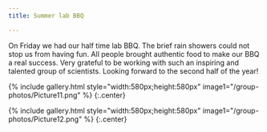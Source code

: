 ```yaml
---
title: Summer lab BBQ

---
```


On Friday we had our half time lab BBQ. The brief rain showers could not stop us from having fun. All people brought authentic food to make our BBQ a real success. Very grateful to be working with such an inspiring and talented group of scientists. Looking forward to the second half of the year!


{% include gallery.html style="width:580px;height:580px" image1="/group-photos/Picture11.png" %} {:.center}
 
{% include gallery.html style="width:580px;height:580px" image1="/group-photos/Picture12.png" %} {:.center}
